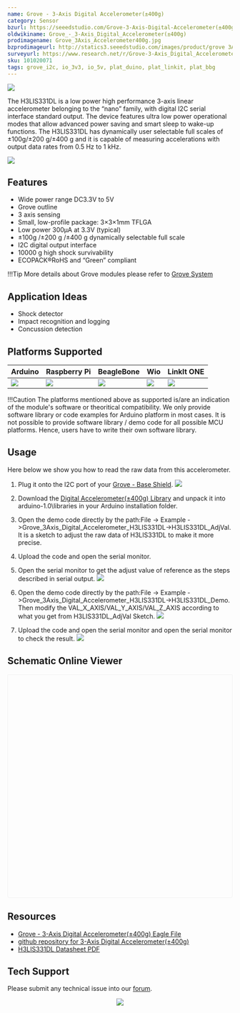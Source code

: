 ```yaml
---
name: Grove - 3-Axis Digital Accelerometer(±400g)
category: Sensor
bzurl: https://seeedstudio.com/Grove-3-Axis-Digital-Accelerometer(±400g)-p-1897.html
oldwikiname: Grove_-_3-Axis_Digital_Accelerometer(±400g)
prodimagename: Grove_3Axis_Accelerometer400g.jpg
bzprodimageurl: http://statics3.seeedstudio.com/images/product/grove 3Axis Accelerometer400g.jpg
surveyurl: https://www.research.net/r/Grove-3-Axis_Digital_Accelerometer-400g
sku: 101020071
tags: grove_i2c, io_3v3, io_5v, plat_duino, plat_linkit, plat_bbg
---
```


![](https://files.seeedstudio.com/wiki/Grove-3-Axis_Digital_Accelerometer-400g/img/Grove_3Axis_Accelerometer400g.jpg)

The H3LIS331DL is a low power high performance 3-axis linear accelerometer belonging to the “nano” family, with digital I2C serial interface standard output. The device features ultra low power operational modes that allow advanced power saving and smart sleep to wake-up functions. The H3LIS331DL has dynamically user selectable full scales of ±100g/±200 g/±400 g and it is capable of measuring accelerations with output data rates from 0.5 Hz to 1 kHz.

[![](https://files.seeedstudio.com/wiki/common/Get_One_Now_Banner.png)](https://www.seeedstudio.com/Grove-3-Axis-Digital-Accelerometer(%C2%B1400g)-p-1897.html)

Features
--------

-   Wide power range DC3.3V to 5V
-   Grove outline
-   3 axis sensing
-   Small, low-profile package: 3×3×1mm TFLGA
-   Low power 300µA at 3.3V (typical)
-   ±100g /±200 g /±400 g dynamically selectable full scale
-   I2C digital output interface
-   10000 g high shock survivability
-   ECOPACK®RoHS and “Green” compliant

!!!Tip
    More details about Grove modules please refer to [Grove System](http://wiki.seeedstudio.com/Grove_System/)

Application Ideas
-----------------

-   Shock detector
-   Impact recognition and logging
-   Concussion detection

Platforms Supported
-------------------

| Arduino                                                                                             | Raspberry Pi                                                                                             | BeagleBone                                                                                      | Wio                                                                                               | LinkIt ONE                                                                                         |
|-----------------------------------------------------------------------------------------------------|----------------------------------------------------------------------------------------------------------|-------------------------------------------------------------------------------------------------|---------------------------------------------------------------------------------------------------|----------------------------------------------------------------------------------------------------|
| ![](https://files.seeedstudio.com/wiki/wiki_english/docs/images/arduino_logo.jpg) | ![](https://files.seeedstudio.com/wiki/wiki_english/docs/images/raspberry_pi_logo_n.jpg) | ![](https://files.seeedstudio.com/wiki/wiki_english/docs/images/bbg_logo.jpg) | ![](https://files.seeedstudio.com/wiki/wiki_english/docs/images/wio_logo_n.jpg) | ![](https://files.seeedstudio.com/wiki/wiki_english/docs/images/linkit_logo.jpg) |

!!!Caution
    The platforms mentioned above as supported is/are an indication of the module's software or theoritical compatibility. We only provide software library or code examples for Arduino platform in most cases. It is not possible to provide software library / demo code for all possible MCU platforms. Hence, users have to write their own software library.


Usage
-----

Here below we show you how to read the raw data from this accelerometer.

1. Plug it onto the I2C port of your [Grove - Base Shield](http://www.seeedstudio.com/depot/grove-base-shield-p-754.html?cPath=132_134).
![](https://files.seeedstudio.com/wiki/Grove-3-Axis_Digital_Accelerometer-400g/img/Grove-3-Axis_Digital_Accelerometer_connect_BaseBoard.jpg)

2. Download the [Digital Accelerometer(±400g) Library](https://github.com/Seeed-Studio/Grove_3Axis_Digital_Accelerometer_H3LIS331DL) and unpack it into arduino-1.0\\libraries in your Arduino installation folder.

3. Open the demo code directly by the path:File -> Example ->Grove_3Axis_Digital_Accelerometer_H3LIS331DL->H3LIS331DL_AdjVal. It is a sketch to adjust the raw data of H3LIS331DL to make it more precise.

4. Upload the code and open the serial monitor.

5. Open the serial monitor to get the adjust value of reference as the steps described in serial output.
![](https://files.seeedstudio.com/wiki/Grove-3-Axis_Digital_Accelerometer-400g/img/Adjust_value_of_Accelerometer.jpg)

6. Open the demo code directly by the path:File -> Example ->Grove_3Axis_Digital_Accelerometer_H3LIS331DL->H3LIS331DL_Demo. Then modify the VAL_X_AXIS/VAL_Y_AXIS/VAL_Z_AXIS according to what you get from H3LIS331DL_AdjVal Sketch.
![](https://files.seeedstudio.com/wiki/Grove-3-Axis_Digital_Accelerometer-400g/img/Redefine_the_VAL_of_Accelerometer.jpg)

7. Upload the code and open the serial monitor and open the serial monitor to check the result.
![](https://files.seeedstudio.com/wiki/Grove-3-Axis_Digital_Accelerometer-400g/img/Raw_data_of_H3LIS331DL.jpg)


## Schematic Online Viewer

<div class="altium-ecad-viewer" data-project-src="https://files.seeedstudio.com/wiki/Grove-3-Axis_Digital_Accelerometer-400g/res/Grove-3-Axis_Digital_Accelerometer-400g-v1.0.zip" style="border-radius: 0px 0px 4px 4px; height: 500px; border-style: solid; border-width: 1px; border-color: rgb(241, 241, 241); overflow: hidden; max-width: 1280px; max-height: 700px; box-sizing: border-box;" />
</div>


Resources
---------

-   [Grove - 3-Axis Digital Accelerometer(±400g) Eagle File](https://files.seeedstudio.com/wiki/Grove-3-Axis_Digital_Accelerometer-400g/res/Grove-3-Axis_Digital_Accelerometer-400g-v1.0.zip)
-   [github repository for 3-Axis Digital Accelerometer(±400g)](https://github.com/Seeed-Studio/Grove_3Axis_Digital_Accelerometer_H3LIS331DL)
-   [H3LIS331DL Datasheet PDF](http://www.st.com/web/en/resource/technical/document/datasheet/DM00053090.pdf)
 

<!-- This Markdown file was created from http://www.seeedstudio.com/wiki/Grove_-_3-Axis_Digital_Accelerometer(±400g) -->

## Tech Support
Please submit any technical issue into our [forum](http://forum.seeedstudio.com/). <br /><p style="text-align:center"><a href="https://www.seeedstudio.com/act-4.html?utm_source=wiki&utm_medium=wikibanner&utm_campaign=newproducts" target="_blank"><img src="https://files.seeedstudio.com/wiki/Wiki_Banner/new_product.jpg" /></a></p>